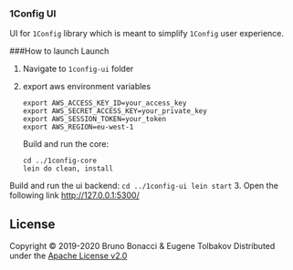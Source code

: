 ### 1Config UI

UI for `1Config` library which is meant to simplify `1Config` user experience.

###How to launch Launch
1. Navigate to `1config-ui` folder
2. export aws environment variables
    ```
    export AWS_ACCESS_KEY_ID=your_access_key
    export AWS_SECRET_ACCESS_KEY=your_private_key
    export AWS_SESSION_TOKEN=your_token
    export AWS_REGION=eu-west-1
    ```

    Build and run the core:
    ```
    cd ../1config-core
    lein do clean, install
    ```

Build and run the ui backend:
    ```
    cd ../1config-ui
    lein start
    ```
 3. Open the following link http://127.0.0.1:5300/

## License

Copyright © 2019-2020 Bruno Bonacci & Eugene Tolbakov Distributed under the [Apache License v2.0](http://www.apache.org/licenses/LICENSE-2.0)
